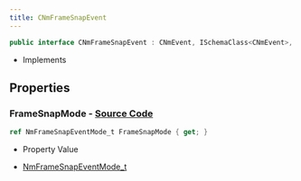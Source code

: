 ```yaml
---
title: CNmFrameSnapEvent
---
```


```csharp
public interface CNmFrameSnapEvent : CNmEvent, ISchemaClass<CNmEvent>, ISchemaClass<CNmFrameSnapEvent>, ISchemaField, ISchemaClass, INativeHandle
```

- Implements

## Properties

### **FrameSnapMode** - [Source Code](https://github.com/swiftly-solution/swiftlys2/blob/main/managed/src/SwiftlyS2.Generated/Schemas/Interfaces/CNmFrameSnapEvent.cs#L16)

```csharp
ref NmFrameSnapEventMode_t FrameSnapMode { get; }
```

- Property Value

- [NmFrameSnapEventMode_t](/docs/api/shared/schemadefinitions/nmframesnapeventmode_t)

